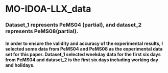 # MO-IDOA-LLX_data
### Dataset_1 represents PeMS04 (partial), and dataset_2 represents PeMS08(partial).

#### In order to ensure the validity and accuracy of the experimental results, I selected some data from PeMS04 and PeMS08 as the experimental data set for this paper. Dataset_1 selected weekday data for the first six days from PeMS04 and dataset_2 is the first six days including working day and holidays.
